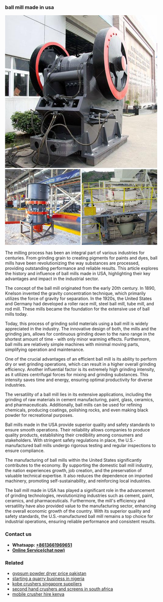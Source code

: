 <h3>ball mill made in usa</h3><img src='1708499205.jpg' alt=''><p>The milling process has been an integral part of various industries for centuries. From grinding grain to creating pigments for paints and dyes, ball mills have been revolutionizing the way substances are processed, providing outstanding performance and reliable results. This article explores the history and influence of ball mills made in USA, highlighting their key advantages and impact in the industrial sector.</p><p>The concept of the ball mill originated from the early 20th century. In 1890, Knelson invented the gravity concentration technique, which primarily utilizes the force of gravity for separation. In the 1920s, the United States and Germany had developed a roller race mill, steel ball mill, tube mill, and rod mill. These mills became the foundation for the extensive use of ball mills today.</p><p>Today, this process of grinding solid materials using a ball mill is widely appreciated in the industry. The innovative design of both, the mills and the grinding jars, allows for continuous grinding down to the nano range in the shortest amount of time - with only minor warming effects. Furthermore, ball mills are relatively simple machines with minimal moving parts, simplifying operation and maintenance.</p><p>One of the crucial advantages of an efficient ball mill is its ability to perform dry or wet grinding operations, which can result in a higher overall grinding efficiency. Another influential factor is its extremely high grinding intensity, as it utilizes centrifugal forces for mixing and grinding substances. This intensity saves time and energy, ensuring optimal productivity for diverse industries.</p><p>The versatility of a ball mill lies in its extensive applications, including the grinding of raw materials in cement manufacturing, paint, glass, ceramics, and pharmaceuticals. Additionally, ball mills can be used for refining chemicals, producing coatings, polishing rocks, and even making black powder for recreational purposes.</p><p>Ball mills made in the USA provide superior quality and safety standards to ensure smooth operations. Their reliability allows companies to produce quality products, establishing their credibility among consumers and stakeholders. With stringent safety regulations in place, the U.S.-manufactured ball mills undergo rigorous testing and regular inspections to ensure compliance.</p><p>The manufacturing of ball mills within the United States significantly contributes to the economy. By supporting the domestic ball mill industry, the nation experiences growth, job creation, and the preservation of valuable technical expertise. It also reduces the dependence on imported machinery, promoting self-sustainability, and reinforcing local industries.</p><p>The ball mill made in USA has played a significant role in the advancement of grinding technologies, revolutionizing industries such as cement, paint, ceramics, and pharmaceuticals. Furthermore, the mill's efficiency and versatility have also provided value to the manufacturing sector, enhancing the overall economic growth of the country. With its superior quality and safety standards, the U.S.-manufactured ball mill remains a top choice for industrial operations, ensuring reliable performance and consistent results.</p><h3>Contact us</h3><ul><li><strong>Whatsapp:&nbsp;<a href="https://wa.me/8613661969651">+8613661969651</a></strong></li><li><a href="https://swt.shibang-china.com/?git&amp;zhl&amp;ball mill made in usa"><strong>Online Service(chat now)</strong></a></li></ul><h3>Related</h3><ul><li><a href='gypsum powder dryer price pakistan.md'>gypsum powder dryer price pakistan</a></li><li><a href='starting a quarry business in nigeria.md'>starting a quarry business in nigeria</a></li><li><a href='kobe crushers singapore suppliers.md'>kobe crushers singapore suppliers</a></li><li><a href='second hand crushers and screens in south africa.md'>second hand crushers and screens in south africa</a></li><li><a href='mobile crusher hire kenya.md'>mobile crusher hire kenya</a></li></ul>